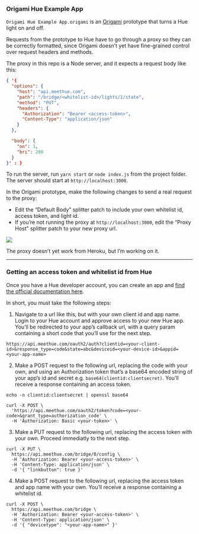 ### Origami Hue Example App

`Origami Hue Example App.origami` is an [Origami](https://origami.design/) prototype that turns a Hue light on and off.

Requests from the prototype to Hue have to go through a proxy so they can be correctly formatted, since Origami doesn’t yet have fine-grained control over request headers and methods.

The proxy in this repo is a Node server, and it expects a request body like this:

``` json
{ '{
  "options": {
    "host": "api.meethue.com",
    "path": "/bridge/<whitelist-id>/lights/1/state",
    "method": "PUT",
    "headers": {
      "Authorization": "Bearer <access-token>",
      "Content-Type": "application/json"
    }
  },

  "body": {
    "on": 1,
    "bri": 200
  }
}' : }
```

To run the server, run `yarn start` or `node index.js` from the project folder. The server should start at `http://localhost:3000`.

In the Origami prototype, make the following changes to send a real request to the proxy:

* Edit the “Default Body” splitter patch to include your own whitelist id, access token, and light id.
* If you’re not running the proxy at `http://localhost:3000`, edit the “Proxy Host” splitter patch to your new proxy url.

![](https://i.imgur.com/jqdS7pE.png)

The proxy doesn’t yet work from Heroku, but I’m working on it.

-----

### Getting an access token and whitelist id from Hue

Once you have a Hue developer account, you can create an app and [find the official documentation here](https://www.developers.meethue.com/documentation/remote-hue-api).

In short, you must take the following steps:

1. Navigate to a url like this, but with your own client id and app name. Login to your Hue account and approve access to your new Hue app. You’ll be redirected to your app’s callback url, with a query param containing a short code that you’ll use for the next step.

```
https://api.meethue.com/oauth2/auth?clientid=<your-client-id>&response_type=code&state=abc&deviceid=<your-device-id>&appid=<your-app-name>
```

2. Make a POST request to the following url, replacing the code with your own, and using an Authorization token that’s a base64 encoded string of your app’s id and secret e.g. `base64(clientid:clientsecret)`. You’ll receive a response containing an access token.

```
echo -n clientid:clientsecret | openssl base64
```

```
curl -X POST \
  'https://api.meethue.com/oauth2/token?code=<your-code>&grant_type=authorization_code' \
  -H 'Authorization: Basic <your-token>' \

```

3. Make a PUT request to the following url, replacing the access token with your own. Proceed immediatly to the next step.

```
curl -X PUT \
  https://api.meethue.com/bridge/0/config \
  -H 'Authorization: Bearer <your-access-token>' \
  -H 'Content-Type: application/json' \
  -d '{ "linkbutton": true }'
```

4. Make a POST request to the following url, replacing the access token and app name with your own. You’ll receive a response containing a whitelist id.

```
curl -X POST \
  https://api.meethue.com/bridge \
  -H 'Authorization: Bearer <your-access-token>' \
  -H 'Content-Type: application/json' \
  -d '{ "devicetype": "<your-app-name>" }'
  ```
